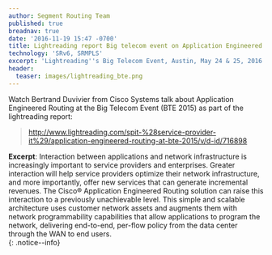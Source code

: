```yaml
---
author: Segment Routing Team
published: true
breadnav: true
date: '2016-11-19 15:47 -0700'
title: Lightreading report Big telecom event on Application Engineered Routing
technology: 'SRv6, SRMPLS'
excerpt: 'Lightreading''s Big Telecom Event, Austin, May 24 & 25, 2016 '
header:
  teaser: images/lightreading_bte.png
---
```

  
Watch Bertrand Duvivier from Cisco Systems talk about Application Engineered Routing at the Big Telecom Event (BTE 2015) as part of the lightreading report:  

><http://www.lightreading.com/spit-%28service-provider-it%29/application-engineered-routing-at-bte-2015/v/d-id/716898>

**Excerpt**: Interaction between applications and network infrastructure is increasingly important to service providers and enterprises. Greater interaction will help service providers optimize their network infrastructure, and more importantly, offer new services that can generate incremental revenues. The Cisco® Application Engineered Routing solution can raise this interaction to a previously unachievable level. This simple and scalable architecture uses customer network assets and augments them with network programmability capabilities that allow applications to program the network, delivering end-to-end, per-flow policy from the data center through the WAN to end users.   
{: .notice--info}
